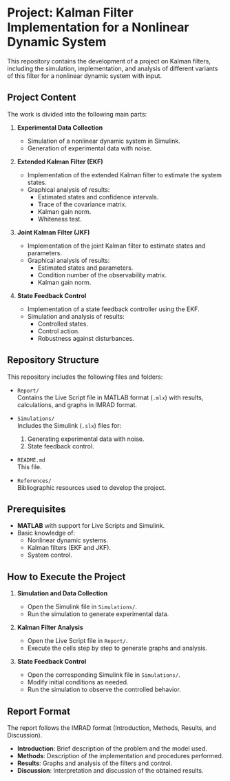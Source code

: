 # Project: Kalman Filter Implementation for a Nonlinear Dynamic System

This repository contains the development of a project on Kalman filters, including the simulation, implementation, and analysis of different variants of this filter for a nonlinear dynamic system with input.

## Project Content

The work is divided into the following main parts:

1. **Experimental Data Collection**
   - Simulation of a nonlinear dynamic system in Simulink.
   - Generation of experimental data with noise.

2. **Extended Kalman Filter (EKF)**
   - Implementation of the extended Kalman filter to estimate the system states.
   - Graphical analysis of results:
     - Estimated states and confidence intervals.
     - Trace of the covariance matrix.
     - Kalman gain norm.
     - Whiteness test.

3. **Joint Kalman Filter (JKF)**
   - Implementation of the joint Kalman filter to estimate states and parameters.
   - Graphical analysis of results:
     - Estimated states and parameters.
     - Condition number of the observability matrix.
     - Kalman gain norm.

4. **State Feedback Control**
   - Implementation of a state feedback controller using the EKF.
   - Simulation and analysis of results:
     - Controlled states.
     - Control action.
     - Robustness against disturbances.

## Repository Structure

This repository includes the following files and folders:

- `Report/`  
  Contains the Live Script file in MATLAB format (`.mlx`) with results, calculations, and graphs in IMRAD format.

- `Simulations/`  
  Includes the Simulink (`.slx`) files for:
  1. Generating experimental data with noise.
  2. State feedback control.

- `README.md`  
  This file.

- `References/`  
  Bibliographic resources used to develop the project.

## Prerequisites

- **MATLAB** with support for Live Scripts and Simulink.
- Basic knowledge of:
  - Nonlinear dynamic systems.
  - Kalman filters (EKF and JKF).
  - System control.

## How to Execute the Project

1. **Simulation and Data Collection**
   - Open the Simulink file in `Simulations/`.
   - Run the simulation to generate experimental data.

2. **Kalman Filter Analysis**
   - Open the Live Script file in `Report/`.
   - Execute the cells step by step to generate graphs and analysis.

3. **State Feedback Control**
   - Open the corresponding Simulink file in `Simulations/`.
   - Modify initial conditions as needed.
   - Run the simulation to observe the controlled behavior.

## Report Format

The report follows the IMRAD format (Introduction, Methods, Results, and Discussion). 

- **Introduction**: Brief description of the problem and the model used.
- **Methods**: Description of the implementation and procedures performed.
- **Results**: Graphs and analysis of the filters and control.
- **Discussion**: Interpretation and discussion of the obtained results.

